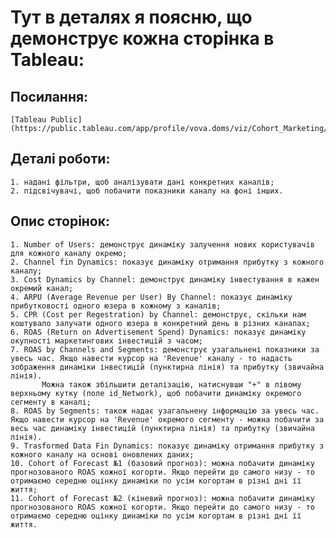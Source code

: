 # Тут в деталях я поясню, що демонструє кожна сторінка в Tableau:
  ## Посилання:
    [Tableau Public](https://public.tableau.com/app/profile/vova.doms/viz/Cohort_Marketing/Picture)
  ## Деталі роботи:
    1. надані фільтри, щоб аналізувати дані конкретних каналів;
    2. підсвічувачі, щоб побачити показники каналу на фоні інших.
  ## Опис сторінок:
    1. Number of Users: демонструє динаміку залучення нових користувачів для кожного каналу окремо;
    2. Channel fin Dynamics: показує динаміку отримання прибутку з кожного каналу;
    3. Cost Dynamics by Channel: демонструє динаміку інвестування в кажен окремий канал;
    4. ARPU (Average Revenue per User) By Channel: показує динаміку прибутковості одного юзера в кожному з каналів;
    5. CPR (Cost per Regestration) by Channel: демонструє, скільки нам коштувало залучати одного юзера в конкретний день в різних каналах;
    6. ROAS (Return on Advertisement Spend) Dynamics: показує динаміку окупності маркетингових інвестицій з часом;  
    7. ROAS by Channels and Segments: демонструє узагальнені показники за увесь час. Якщо навести курсор на 'Revenue' каналу - то надасть зображення динаміки інвестицій (пунктирна лінія) та прибутку (звичайна лінія).
           Можна також збільшити деталізацію, натиснувши "+" в лівому верхньому кутку (поле id_Network), щоб побачити динаміку окремого сегменту в каналі;
    8. ROAS by Segments: також надає узагальнену інформацію за увесь час. Якщо навести курсор на 'Revenue' окремого сегменту - можна побачити за весь час динаміку інвестицій (пунктирна лінія) та прибутку (звичайна лінія).
    9. Trasformed Data Fin Dynamics: показує динаміку отримання прибутку з кожного каналу на основі оновлених даних;
    10. Cohort of Forecast №1 (базовий прогноз): можна побачити динаміку прогнозованого ROAS кожної когорти. Якщо перейти до самого низу - то отримаємо середню оцінку динаміки по усім когортам в різні дні її життя;
    11. Cohort of Forecast №2 (кіневий прогноз): можна побачити динаміку прогнозованого ROAS кожної когорти. Якщо перейти до самого низу - то отримаємо середню оцінку динаміки по усім когортам в різні дні її життя.
